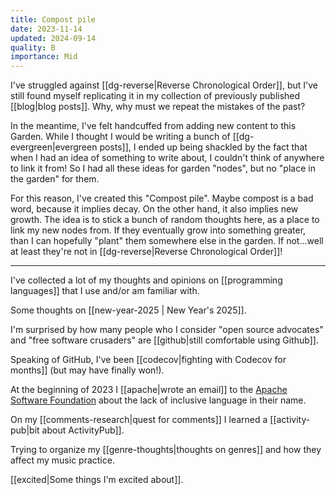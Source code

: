 ```yaml
---
title: Compost pile
date: 2023-11-14
updated: 2024-09-14
quality: B
importance: Mid
---
```


I've struggled against [[dg-reverse|Reverse Chronological Order]], but I've still found myself replicating it in my collection of previously published [[blog|blog posts]]. Why, why must we repeat the mistakes of the past?

In the meantime, I've felt handcuffed from adding new content to this Garden. While I thought I would be writing a bunch of [[dg-evergreen|evergreen posts]], I ended up being shackled by the fact that when I had an idea of something to write about, I couldn't think of anywhere to link it from! So I had all these ideas for garden "nodes", but no "place in the garden" for them.

For this reason, I've created this "Compost pile". Maybe compost is a bad word, because it implies decay. On the other hand, it also implies new growth. The idea is to stick a bunch of random thoughts here, as a place to link my new nodes from. If they eventually grow into something greater, than I can hopefully "plant" them somewhere else in the garden. If not...well at least they're not in [[dg-reverse|Reverse Chronological Order]]!

---

I've collected a lot of my thoughts and opinions on [[programming languages]] that I use and/or am familiar with.

Some thoughts on [[new-year-2025 | New Year's 2025]].

I'm surprised by how many people who I consider "open source advocates" and "free software crusaders" are [[github|still comfortable using Github]].

Speaking of GitHub, I've been [[codecov|fighting with Codecov for months]] (but may have finally won!).

At the beginning of 2023 I [[apache|wrote an email]] to the [Apache Software Foundation](https://www.apache.org/) about the lack of inclusive language in their name.

On my [[comments-research|quest for comments]] I learned a [[activity-pub|bit about ActivityPub]].

Trying to organize my [[genre-thoughts|thoughts on genres]] and how they affect my music practice.

[[excited|Some things I'm excited about]].